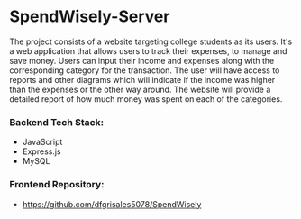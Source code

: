 # SpendWisely-Server

The project consists of a website targeting college students as its users. It's a web application that allows users to track their expenses, to manage and save money. Users can input their income and expenses along with the corresponding category for the transaction. The user will have access to reports and other diagrams which will indicate if the income was higher than the expenses or the other way around. The website will provide a detailed report of how much money was spent on each of the categories. 

### Backend Tech Stack:
- JavaScript
- Express.js
- MySQL

### Frontend Repository: 
- https://github.com/dfgrisales5078/SpendWisely
